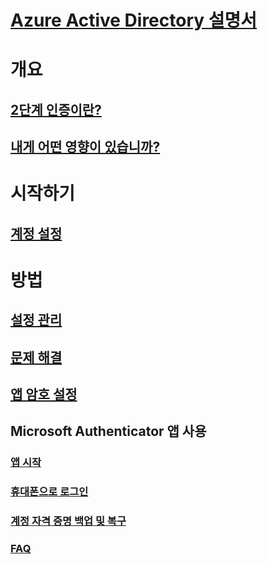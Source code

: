 # [Azure Active Directory 설명서](../index.md#authentication)

# 개요

## [2단계 인증이란?](multi-factor-authentication-end-user.md)
## [내게 어떤 영향이 있습니까?](multi-factor-authentication-end-user-signin.md)

# 시작하기

## [계정 설정](multi-factor-authentication-end-user-first-time.md)

# 방법

## [설정 관리](multi-factor-authentication-end-user-manage-settings.md)
## [문제 해결](multi-factor-authentication-end-user-troubleshoot.md)
## [앱 암호 설정](multi-factor-authentication-end-user-app-passwords.md)
## Microsoft Authenticator 앱 사용
### [앱 시작](microsoft-authenticator-app-how-to.md)
### [휴대폰으로 로그인](microsoft-authenticator-app-phone-signin-faq.md)
### [계정 자격 증명 백업 및 복구](microsoft-authenticator-app-backup-and-recovery.md)
### [FAQ](microsoft-authenticator-app-faq.md)